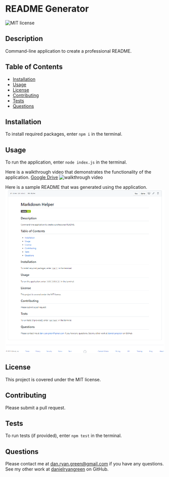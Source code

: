 # README Generator
  ![MIT license](https://img.shields.io/badge/license-MIT-green)
  ## Description
  Command-line application to create a professional README.
  ## Table of Contents
  * [Installation](#installation)
  * [Usage](#usage)
  * [License](#license)
  * [Contributing](#contributing)
  * [Tests](#tests)
  * [Questions](#questions)
  ## Installation
  To install required packages, enter `npm i` in the terminal.
  ## Usage
  To run the application, enter `node index.js` in the terminal.

  Here is a walkthrough video that demonstrates the functionality of the application.
  [Google Drive](https://drive.google.com/file/d/1_pAM6XwOCRB02CzHm4G1Vh3vxuPq9NC9/view?usp=sharing)
  ![walkthrough video](assets/ReadmeGenerator.gif)
  
  Here is a sample README that was generated using the application.
  ![sample README](assets/SampleREADME.png)
  ## License
  This project is covered under the MIT license.
  ## Contributing
  Please submit a pull request.
  ## Tests
  To run tests (if provided), enter `npm test` in the terminal.
  ## Questions
  Please contact me at dan.ryan.green@gmail.com if you have any questions. See my other work at [danielryangreen](https://github.com/danielryangreen/) on GitHub.
  